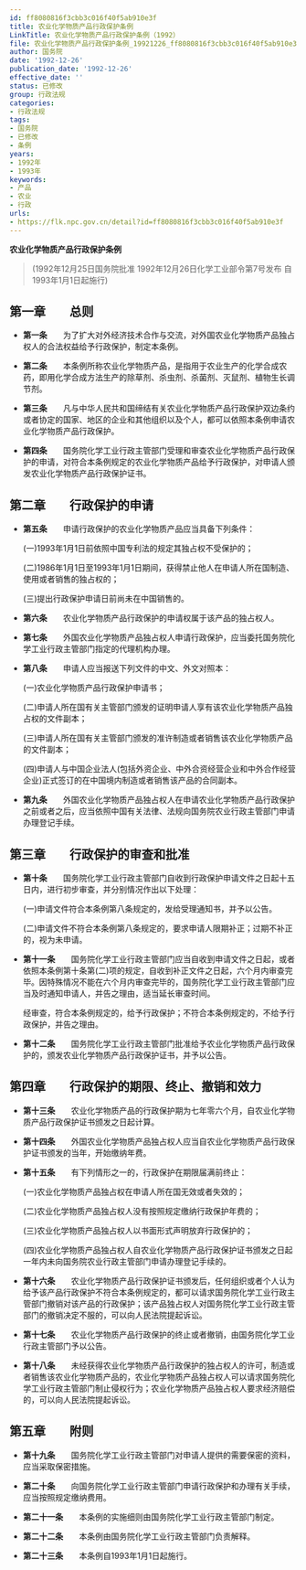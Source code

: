 ```yaml
---
id: ff8080816f3cbb3c016f40f5ab910e3f
title: 农业化学物质产品行政保护条例
LinkTitle: 农业化学物质产品行政保护条例（1992）
file: 农业化学物质产品行政保护条例_19921226_ff8080816f3cbb3c016f40f5ab910e3f.docx
author: 国务院
date: '1992-12-26'
publication_date: '1992-12-26'
effective_date: ''
status: 已修改
group: 行政法规
categories:
- 行政法规
tags:
- 国务院
- 已修改
- 条例
years:
- 1992年
- 1993年
keywords:
- 产品
- 农业
- 行政
urls:
- https://flk.npc.gov.cn/detail?id=ff8080816f3cbb3c016f40f5ab910e3f
---
```


**农业化学物质产品行政保护条例**

> (1992年12月25日国务院批准 1992年12月26日化学工业部令第7号发布 自1993年1月1日起施行)

## 第一章　　总则

- **第一条**　　为了扩大对外经济技术合作与交流，对外国农业化学物质产品独占权人的合法权益给予行政保护，制定本条例。

- **第二条**　　本条例所称农业化学物质产品，是指用于农业生产的化学合成农药，即用化学合成方法生产的除草剂、杀虫剂、杀菌剂、灭鼠剂、植物生长调节剂。

- **第三条**　　凡与中华人民共和国缔结有关农业化学物质产品行政保护双边条约或者协定的国家、地区的企业和其他组织以及个人，都可以依照本条例申请农业化学物质产品行政保护。

- **第四条**　　国务院化学工业行政主管部门受理和审查农业化学物质产品行政保护的申请，对符合本条例规定的农业化学物质产品给予行政保护，对申请人颁发农业化学物质产品行政保护证书。

## 第二章　　行政保护的申请

- **第五条**　　申请行政保护的农业化学物质产品应当具备下列条件：

  (一)1993年1月1日前依照中国专利法的规定其独占权不受保护的；

  (二)1986年1月1日至1993年1月1日期间，获得禁止他人在申请人所在国制造、使用或者销售的独占权的；

  (三)提出行政保护申请日前尚未在中国销售的。

- **第六条**　　农业化学物质产品行政保护的申请权属于该产品的独占权人。

- **第七条**　　外国农业化学物质产品独占权人申请行政保护，应当委托国务院化学工业行政主管部门指定的代理机构办理。

- **第八条**　　申请人应当报送下列文件的中文、外文对照本：

  (一)农业化学物质产品行政保护申请书；

  (二)申请人所在国有关主管部门颁发的证明申请人享有该农业化学物质产品独占权的文件副本；

  (三)申请人所在国有关主管部门颁发的准许制造或者销售该农业化学物质产品的文件副本；

  (四)申请人与中国企业法人(包括外资企业、中外合资经营企业和中外合作经营企业)正式签订的在中国境内制造或者销售该产品的合同副本。

- **第九条**　　外国农业化学物质产品独占权人在申请农业化学物质产品行政保护之前或者之后，应当依照中国有关法律、法规向国务院农业行政主管部门申请办理登记手续。

## 第三章　　行政保护的审查和批准

- **第十条**　　国务院化学工业行政主管部门自收到行政保护申请文件之日起十五日内，进行初步审查，并分别情况作出以下处理：

  (一)申请文件符合本条例第八条规定的，发给受理通知书，并予以公告。

  (二)申请文件不符合本条例第八条规定的，要求申请人限期补正；过期不补正的，视为未申请。

- **第十一条**　　国务院化学工业行政主管部门应当自收到申请文件之日起，或者依照本条例第十条第(二)项的规定，自收到补正文件之日起，六个月内审查完毕。因特殊情况不能在六个月内审查完毕的，国务院化学工业行政主管部门应当及时通知申请人，并告之理由，适当延长审查时间。

  经审查，符合本条例规定的，给予行政保护；不符合本条例规定的，不给予行政保护，并告之理由。

- **第十二条**　　国务院化学工业行政主管部门批准给予农业化学物质产品行政保护的，颁发农业化学物质产品行政保护证书，并予以公告。

## 第四章　　行政保护的期限、终止、撤销和效力

- **第十三条**　　农业化学物质产品的行政保护期为七年零六个月，自农业化学物质产品行政保护证书颁发之日起计算。

- **第十四条**　　外国农业化学物质产品独占权人应当自农业化学物质产品行政保护证书颁发的当年，开始缴纳年费。

- **第十五条**　　有下列情形之一的，行政保护在期限届满前终止：

  (一)农业化学物质产品独占权在申请人所在国无效或者失效的；

  (二)农业化学物质产品独占权人没有按照规定缴纳行政保护年费的；

  (三)农业化学物质产品独占权人以书面形式声明放弃行政保护的；

  (四)农业化学物质产品独占权人自农业化学物质产品行政保护证书颁发之日起一年内未向国务院农业行政主管部门申请办理登记手续的。

- **第十六条**　　农业化学物质产品行政保护证书颁发后，任何组织或者个人认为给予该产品行政保护不符合本条例规定的，都可以请求国务院化学工业行政主管部门撤销对该产品的行政保护；该产品独占权人对国务院化学工业行政主管部门的撤销决定不服的，可以向人民法院提起诉讼。

- **第十七条**　　农业化学物质产品行政保护的终止或者撤销，由国务院化学工业行政主管部门予以公告。

- **第十八条**　　未经获得农业化学物质产品行政保护的独占权人的许可，制造或者销售该农业化学物质产品的，农业化学物质产品独占权人可以请求国务院化学工业行政主管部门制止侵权行为；农业化学物质产品独占权人要求经济赔偿的，可以向人民法院提起诉讼。

## 第五章　　附则

- **第十九条**　　国务院化学工业行政主管部门对申请人提供的需要保密的资料，应当采取保密措施。

- **第二十条**　　向国务院化学工业行政主管部门申请行政保护和办理有关手续，应当按照规定缴纳费用。

- **第二十一条**　　本条例的实施细则由国务院化学工业行政主管部门制定。

- **第二十二条**　　本条例由国务院化学工业行政主管部门负责解释。

- **第二十三条**　　本条例自1993年1月1日起施行。
